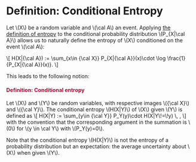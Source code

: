 # Definition: Conditional Entropy

<p>Let \(X\) be a random variable and \(\cal A\) an event. Applying <a title="Definition: Shannon Entropy" href="https://canvas.uva.nl/courses/2205/pages/definition-shannon-entropy" data-api-endpoint="https://canvas.uva.nl/api/v1/courses/2205/pages/definition-shannon-entropy" data-api-returntype="Page">the definition of entropy</a> to the conditional probability distribution \(P_{X|\cal A}\) allows us to naturally define the entropy of \(X\) conditioned on the event \(\cal A\):</p>
<p>\[ H(X|{\cal A}) := \sum_{x\in {\cal X}} P_{X|{\cal A}}(x)\cdot \log \frac{1}{P_{X|{\cal A}}(x)}. \]</p>
<p>This leads to the following notion:</p>
<div class="content-box pad-box-mini border border-trbl border-round">
<h4 style="color: #bc0031;"><strong>Definition: Conditional entropy</strong></h4>
Let \(X\) and \(Y\) be random variables, with respective images \({\cal X}\) and \({\cal Y}\). The conditional entropy \(H(X|Y)\) of \(X\) given \(Y\) is defined as \[ H(X|Y) := \sum_{y\in {\cal Y}} P_Y(y)\cdot H(X|Y\!=\!y) \, , \] with the convention that the corresponding argument in the summation is \(0\) for \(y \in \cal Y\) with \(P_Y(y)=0\).</div>
<p>Note that the conditional entropy \(H(X|Y)\) is not the entropy of a probability distribution but an expectation: the average uncertainty about \(X\) when given \(Y\).</p>
<p> </p>